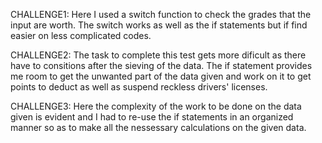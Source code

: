 CHALLENGE1: Here I used a switch function to check the grades that the input are worth. The switch works as well as the if statements but if find easier on less complicated codes.

CHALLENGE2: The task to complete this test gets more dificult as there have to consitions after the sieving of the data. The if statement provides me room to get the unwanted part of the data given and work on it to get points to deduct as well as suspend reckless drivers' licenses.

CHALLENGE3: Here the complexity of the work to be done on the data given is evident and I had to re-use the if statements in an organized manner so as to make all the nessessary calculations on the given data.